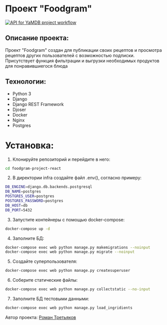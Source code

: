 # Проект "Foodgram"
[![API for YaMDB project workflow](https://github.com/ash1k-dev/foodgram-project-react/actions/workflows/main.yml/badge.svg)](https://github.com/ash1k-dev/foodgram-project-react/actions/workflows/main.yml)



## Описание проекта:

Проект "Foodgram" создан для публикации своих рецептов и просмотра рецептов других пользователей с возможностью подписки. Присутствует функция фильтрации и выгрузки необходимых продуктов для понравившиегося блюда


## Технологии:

- Python 3
- Django
- Django REST Framework
- Djoser
- Docker
- Nginx
- Postgres

# Установка:

1. Клонируйте репозиторий и перейдите в него:

```sh
cd foodgram-project-react
```

2. В директории infra создайте файл .env(), согласно примеру:
   
```sh
DB_ENGINE=django.db.backends.postgresql
DB_NAME=postgres
POSTGRES_USER=postgres
POSTGRES_PASSWORD=postgres
DB_HOST=db
DB_PORT=5432
```

3. Запустите контейнеры с помощью docker-compose:


```sh
docker-compose up -d 
```

4. Заполните БД:
   
```sh
docker-compose exec web python manage.py makemigrations --noinput
docker-compose exec web python manage.py migrate --noinput
```

5. Создайте суперпользователя:
   
```sh
docker-compose exec web python manage.py createsuperuser
```

6. Соберите статические файлы:
   
```sh
docker-compose exec web python manage.py collectstatic --no-input
```

7. Заполните БД тестовыми данными:
   
```sh
docker-compose exec web python manage.py load_ingridients
```

Автор проекта: [Роман Третьяков](https://github.com/ash1k-dev)